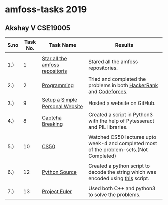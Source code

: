 #      amfoss-tasks 2019 

## Akshay V CSE19005

 
| **S.no** |   **Task No.**    | **Task Name**             | **Results** |
| ---- | ----------- | --------------------- | ------- |
|      |             |                       |         |
| 1.)  |  1          | [Star all the amfoss repositoris](/task-1)           |  Stared all the amfoss repositories. |
| 2.)  |  2          | [Programming](/task-2) | Tried and completed the problems in both [HackerRank](/task-2/HackerRank) and [Codeforces](/task-2/Codeforces). |
| 3.)  |  9         | [Setup a Simple Personal Website](/task-9)       |  Hosted a website on GitHub. |
|  4.) |  8         | [Captcha Breaking](/task-8) | Created a script in Python3 with the help of Pytesseract and PIL libraries.    |
|      |              |                       |          |
| 5.)  |  10          | [CS50](/task-10)       |  Watched CS50 lectures upto week-4 and completed most of the problem-sets.(Not Completed) |
|      |             |                       |     |
| 6.)  |  12         |    [Python Source](/task-12)     |Created a python script to decode the string which was encoded using [this](https://drive.google.com/file/d/0B3sOPp4yzeLTdHZiazhmNFZ2VEE/view) script.|
|      |             |                       |     |
| 7.)  | 13 | [Project Euler](/task-13)      |  Used both C++ and python3 to solve the problems.|


